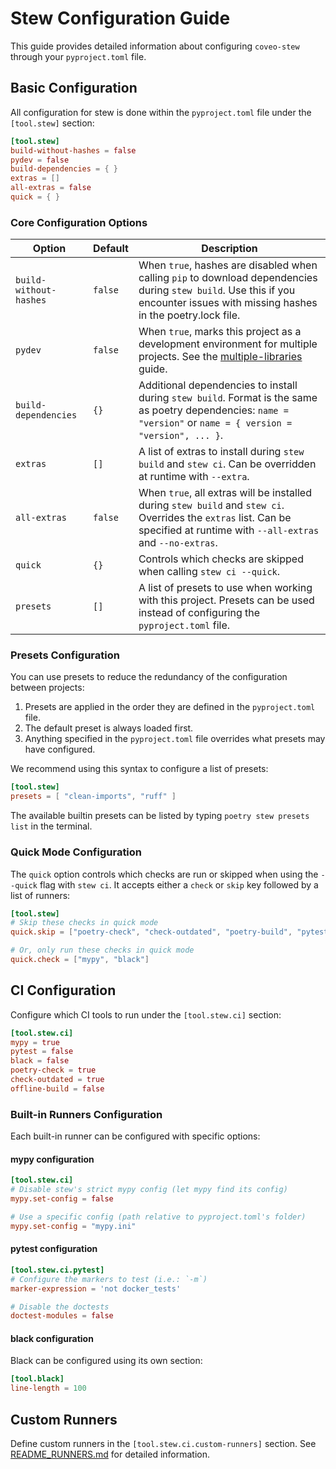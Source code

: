 # Stew Configuration Guide

This guide provides detailed information about configuring `coveo-stew` through your `pyproject.toml` file.

## Basic Configuration

All configuration for stew is done within the `pyproject.toml` file under the `[tool.stew]` section:

```toml
[tool.stew]
build-without-hashes = false
pydev = false
build-dependencies = { }
extras = []
all-extras = false
quick = { }
```

### Core Configuration Options

| Option | Default | Description |
|--------|---------|-------------|
| `build-without-hashes` | `false` | When `true`, hashes are disabled when calling `pip` to download dependencies during `stew build`. Use this if you encounter issues with missing hashes in the poetry.lock file. |
| `pydev` | `false` | When `true`, marks this project as a development environment for multiple projects. See the [multiple-libraries](README_MULTIPLE_LIBRARIES.md) guide. |
| `build-dependencies` | `{}` | Additional dependencies to install during `stew build`. Format is the same as poetry dependencies: `name = "version"` or `name = { version = "version", ... }`. |
| `extras` | `[]` | A list of extras to install during `stew build` and `stew ci`. Can be overridden at runtime with `--extra`. |
| `all-extras` | `false` | When `true`, all extras will be installed during `stew build` and `stew ci`. Overrides the `extras` list. Can be specified at runtime with `--all-extras` and `--no-extras`. |
| `quick` | `{}` | Controls which checks are skipped when calling `stew ci --quick`. |
| `presets` | `[]` | A list of presets to use when working with this project. Presets can be used instead of configuring the `pyproject.toml` file. |  


### Presets Configuration

You can use presets to reduce the redundancy of the configuration between projects:

1. Presets are applied in the order they are defined in the `pyproject.toml` file.
2. The default preset is always loaded first.
3. Anything specified in the `pyproject.toml` file overrides what presets may have configured.

We recommend using this syntax to configure a list of presets:

```toml
[tool.stew]
presets = [ "clean-imports", "ruff" ]
```

The available builtin presets can be listed by typing `poetry stew presets list` in the terminal.


### Quick Mode Configuration

The `quick` option controls which checks are run or skipped when using the `--quick` flag with `stew ci`. It accepts
either a `check` or `skip` key followed by a list of runners:

```toml
[tool.stew]
# Skip these checks in quick mode
quick.skip = ["poetry-check", "check-outdated", "poetry-build", "pytest"]

# Or, only run these checks in quick mode
quick.check = ["mypy", "black"]
```

## CI Configuration

Configure which CI tools to run under the `[tool.stew.ci]` section:

```toml
[tool.stew.ci]
mypy = true
pytest = false
black = false
poetry-check = true
check-outdated = true
offline-build = false
```

### Built-in Runners Configuration

Each built-in runner can be configured with specific options:

#### mypy configuration

```toml
[tool.stew.ci]
# Disable stew's strict mypy config (let mypy find its config)
mypy.set-config = false

# Use a specific config (path relative to pyproject.toml's folder)
mypy.set-config = "mypy.ini"
```

#### pytest configuration

```toml
[tool.stew.ci.pytest]
# Configure the markers to test (i.e.: `-m`)
marker-expression = 'not docker_tests'

# Disable the doctests
doctest-modules = false
```

#### black configuration

Black can be configured using its own section:

```toml
[tool.black]
line-length = 100
```

## Custom Runners

Define custom runners in the `[tool.stew.ci.custom-runners]` section. See [README_RUNNERS.md](README_RUNNERS.md) for
detailed information.
